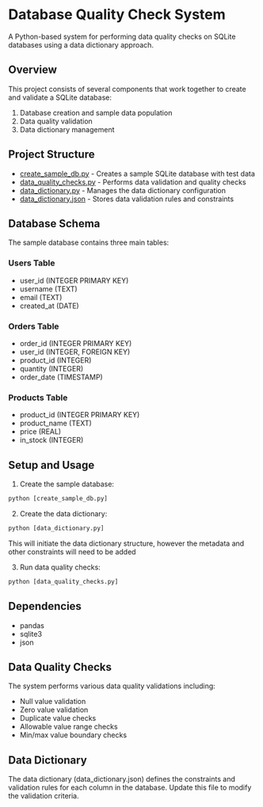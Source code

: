 # Database Quality Check System

A Python-based system for performing data quality checks on SQLite databases using a data dictionary approach.

## Overview

This project consists of several components that work together to create and validate a SQLite database:

1. Database creation and sample data population
2. Data quality validation
3. Data dictionary management

## Project Structure

- [create_sample_db.py](create_sample_db.py) - Creates a sample SQLite database with test data
- [data_quality_checks.py](data_quality_checks.py) - Performs data validation and quality checks
- [data_dictionary.py](data_dictionary.py) - Manages the data dictionary configuration
- [data_dictionary.json](data_dictionary.json) - Stores data validation rules and constraints

## Database Schema

The sample database contains three main tables:

### Users Table
- user_id (INTEGER PRIMARY KEY)
- username (TEXT)
- email (TEXT)
- created_at (DATE)

### Orders Table
- order_id (INTEGER PRIMARY KEY)
- user_id (INTEGER, FOREIGN KEY)
- product_id (INTEGER)
- quantity (INTEGER)
- order_date (TIMESTAMP)

### Products Table
- product_id (INTEGER PRIMARY KEY)
- product_name (TEXT)
- price (REAL)
- in_stock (INTEGER)

## Setup and Usage

1. Create the sample database:
```python
python [create_sample_db.py]
```

2. Create the data dictionary:

```python
python [data_dictionary.py]
```

This will initiate the data dictionary structure, however the metadata and other constraints will need to be added

3. Run data quality checks:

```python
python [data_quality_checks.py]
```

## Dependencies
- pandas
- sqlite3
- json

## Data Quality Checks
The system performs various data quality validations including:

- Null value validation
- Zero value validation
- Duplicate value checks
- Allowable value range checks
- Min/max value boundary checks

## Data Dictionary
The data dictionary (data_dictionary.json) defines the constraints and validation rules for each column in the database. Update this file to modify the validation criteria.